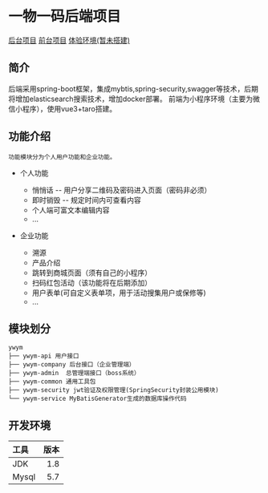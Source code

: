 # 一物一码后端项目

<p>
    <a href="https://github.com/feifanfan/ywym">后台项目</a>
    <a href="https://github.com/feifanfan/ywymapp">前台项目</a>
    <a href="">体验环境(暂未搭建)</a>
</p>

## 简介
后端采用spring-boot框架，集成mybtis,spring-security,swagger等技术，后期将增加elasticsearch搜索技术，增加docker部署。
前端为小程序环境（主要为微信小程序），使用vue3+taro搭建。

## 功能介绍
    功能模块分为个人用户功能和企业功能。
* 个人功能
    * 悄悄话 -- 用户分享二维码及密码进入页面（密码非必须）
    * 即时销毁  -- 规定时间内可查看内容
    * 个人端可富文本编辑内容
    * ...
    
* 企业功能
    * 溯源
    * 产品介绍
    * 跳转到商城页面（须有自己的小程序）
    * 扫码红包活动（该功能将在后期添加）
    * 用户表单(可自定义表单项，用于活动搜集用户或保修等)
    * ...
    
## 模块划分
    ywym
    ├── ywym-api 用户接口
    ├── ywym-company 后台接口（企业管理端）
    ├── ywym-admin  总管理端接口（boss系统）
    ├── ywym-common 通用工具包
    ├── ywym-security jwt验证及权限管理(SpringSecurity封装公用模块)
    └── ywym-service MyBatisGenerator生成的数据库操作代码
    
## 开发环境


| 工具 | 版本 |
| :-----| ----: |
| JDK | 1.8 | 
| Mysql | 5.7 | 
    